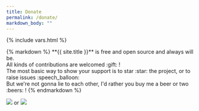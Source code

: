 ```yaml
---
title: Donate
permalink: /donate/
markdown_body: ""
---
```

{% include vars.html %}

<div class="markdown-body">{% markdown %}
**{{ site.title }}** is free and open source and always will be.<br />
All kinds of contributions are welcomed :gift: !<br />
The most basic way to show your support is to star :star: the project, or to raise issues :speech_balloon:<br />
But we're not gonna lie to each other, I'd rather you buy me a beer or two :beers: !
{% endmarkdown %}<span></span></div>

<p>
  <a class="Beerpay" target="_blank" href="https://beerpay.io/portapps/portapps"><img src="https://beerpay.io/portapps/portapps/badge.svg?style=beer-square" /></a> or <a class="Paypal" target="_blank" href="https://www.paypal.com/cgi-bin/webscr?cmd=_s-xclick&hosted_button_id={{ site.paypal-button-id }}"><img src="{{ site.baseurl }}/img/paypal.svg" /></a>
</p>